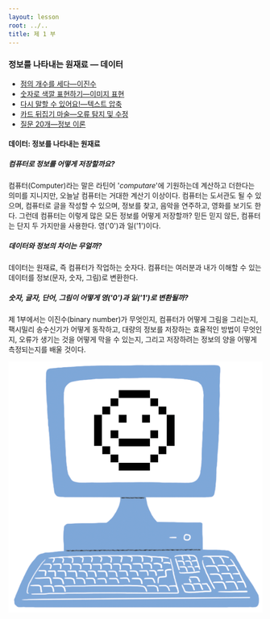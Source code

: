 ```yaml
---
layout: lesson
root: ../..
title: 제 1 부
---
```


### 정보를 나타내는 원재료 &mdash; 데이터

   - [점의 개수를 세다—이진수](01-binary-numbers.html)  
   - [숫자로 색깔 표현하기—이미지 표현](02-image-representation.html)  
   - [다시 말할 수 있어요!—텍스트 압축](03-text-compression.html)  
   - [카드 뒤집기 마술—오류 탐지 및 수정](04-checksum.html)  
   - [질문 20개—정보 이론](05-info-theory.html)  

<div class="objectives" markdown="1">

#### 데이터: 정보를 나타내는 원재료  

##### 컴퓨터로 정보를 어떻게 저장할까요?  
컴퓨터(Computer)라는 말은 라틴어 \'_computare_\'에 기원하는데 계산하고 더한다는 의미를 지니지만, 오늘날 컴퓨터는 거대한 계산기 이상이다. 컴퓨터는 도서관도 될 수 있으며, 컴퓨터로 글을 작성할 수 있으며, 정보를 찾고, 음악을 연주하고, 영화를 보기도 한다. 그런데 컴퓨터는 이렇게 많은 모든 정보를 어떻게 저장할까? 믿든 믿지 않든, 컴퓨터는 단지 두 가지만을 사용한다. 영(\'0\')과 일(\'1\')이다.  

##### 데이터와 정보의 차이는 무얼까?  
데이터는 원재료, 즉 컴퓨터가 작업하는 숫자다. 
컴퓨터는 여러분과 내가 이해할 수 있는 데이터를 정보(문자, 숫자, 그림)로 변환한다. 

##### 숫자, 글자, 단어, 그림이 어떻게 영(\'0\')과 일(\'1\')로 변환될까?  
제 1부에서는 이진수(binary number)가 무엇인지, 컴퓨터가 어떻게 그림을 그리는지, 팩시밀리 송수신기가 어떻게 동작하고, 대량의 정보를 저장하는 효율적인 방법이 무엇인지, 오류가 생기는 것을 어떻게 막을 수 있는지, 그리고 저장하려는 정보의 양을 어떻게 측정되는지를 배울 것이다.  

</div>

<img src="img/01-part-one.png" alt="Part one" />



 
